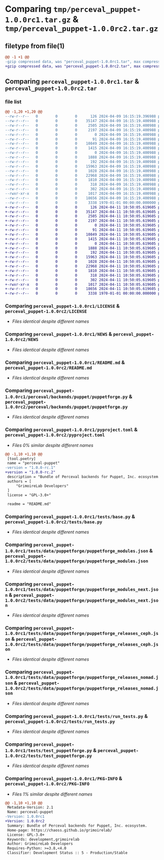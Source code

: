 # Comparing `tmp/perceval_puppet-1.0.0rc1.tar.gz` & `tmp/perceval_puppet-1.0.0rc2.tar.gz`

## filetype from file(1)

```diff
@@ -1 +1 @@
-gzip compressed data, was "perceval_puppet-1.0.0rc1.tar", max compression
+gzip compressed data, was "perceval_puppet-1.0.0rc2.tar", max compression
```

## Comparing `perceval_puppet-1.0.0rc1.tar` & `perceval_puppet-1.0.0rc2.tar`

### file list

```diff
@@ -1,20 +1,20 @@
--rw-r--r--   0        0        0      126 2024-04-09 16:15:19.396988 perceval_puppet-1.0.0rc1/AUTHORS
--rw-r--r--   0        0        0    35147 2024-04-09 16:15:19.400988 perceval_puppet-1.0.0rc1/LICENSE
--rw-r--r--   0        0        0     2505 2024-04-09 16:15:19.400988 perceval_puppet-1.0.0rc1/NEWS
--rw-r--r--   0        0        0     2197 2024-04-09 16:15:19.400988 perceval_puppet-1.0.0rc1/README.md
--rw-r--r--   0        0        0        0 2024-04-09 16:15:19.400988 perceval_puppet-1.0.0rc1/perceval/backends/puppet/__init__.py
--rw-r--r--   0        0        0       91 2024-04-09 16:15:19.400988 perceval_puppet-1.0.0rc1/perceval/backends/puppet/_version.py
--rw-r--r--   0        0        0    10849 2024-04-09 16:15:19.400988 perceval_puppet-1.0.0rc1/perceval/backends/puppet/puppetforge.py
--rw-r--r--   0        0        0     1415 2024-04-09 16:15:19.400988 perceval_puppet-1.0.0rc1/pyproject.toml
--rw-r--r--   0        0        0        0 2024-04-09 16:15:19.400988 perceval_puppet-1.0.0rc1/tests/__init__.py
--rw-r--r--   0        0        0     1888 2024-04-09 16:15:19.400988 perceval_puppet-1.0.0rc1/tests/base.py
--rw-r--r--   0        0        0      192 2024-04-09 16:15:19.400988 perceval_puppet-1.0.0rc1/tests/data/puppetforge/puppetforge_empty.json
--rw-r--r--   0        0        0    15963 2024-04-09 16:15:19.400988 perceval_puppet-1.0.0rc1/tests/data/puppetforge/puppetforge_modules.json
--rw-r--r--   0        0        0     1028 2024-04-09 16:15:19.400988 perceval_puppet-1.0.0rc1/tests/data/puppetforge/puppetforge_modules_next.json
--rw-r--r--   0        0        0    22968 2024-04-09 16:15:19.400988 perceval_puppet-1.0.0rc1/tests/data/puppetforge/puppetforge_releases_ceph.json
--rw-r--r--   0        0        0     1810 2024-04-09 16:15:19.400988 perceval_puppet-1.0.0rc1/tests/data/puppetforge/puppetforge_releases_nomad.json
--rw-r--r--   0        0        0      318 2024-04-09 16:15:19.400988 perceval_puppet-1.0.0rc1/tests/data/puppetforge/puppetforge_user_norisnetwork.json
--rw-r--r--   0        0        0      302 2024-04-09 16:15:19.400988 perceval_puppet-1.0.0rc1/tests/data/puppetforge/puppetforge_user_sshuyskiy.json
--rwxr-xr-x   0        0        0     1017 2024-04-09 16:15:19.400988 perceval_puppet-1.0.0rc1/tests/run_tests.py
--rw-r--r--   0        0        0    18656 2024-04-09 16:15:19.400988 perceval_puppet-1.0.0rc1/tests/test_puppetforge.py
--rw-r--r--   0        0        0     3338 1970-01-01 00:00:00.000000 perceval_puppet-1.0.0rc1/PKG-INFO
+-rw-r--r--   0        0        0      126 2024-04-11 10:50:05.619605 perceval_puppet-1.0.0rc2/AUTHORS
+-rw-r--r--   0        0        0    35147 2024-04-11 10:50:05.619605 perceval_puppet-1.0.0rc2/LICENSE
+-rw-r--r--   0        0        0     2505 2024-04-11 10:50:05.619605 perceval_puppet-1.0.0rc2/NEWS
+-rw-r--r--   0        0        0     2197 2024-04-11 10:50:05.619605 perceval_puppet-1.0.0rc2/README.md
+-rw-r--r--   0        0        0        0 2024-04-11 10:50:05.619605 perceval_puppet-1.0.0rc2/perceval/backends/puppet/__init__.py
+-rw-r--r--   0        0        0       91 2024-04-11 10:50:05.619605 perceval_puppet-1.0.0rc2/perceval/backends/puppet/_version.py
+-rw-r--r--   0        0        0    10849 2024-04-11 10:50:05.619605 perceval_puppet-1.0.0rc2/perceval/backends/puppet/puppetforge.py
+-rw-r--r--   0        0        0     1415 2024-04-11 10:50:05.619605 perceval_puppet-1.0.0rc2/pyproject.toml
+-rw-r--r--   0        0        0        0 2024-04-11 10:50:05.619605 perceval_puppet-1.0.0rc2/tests/__init__.py
+-rw-r--r--   0        0        0     1888 2024-04-11 10:50:05.619605 perceval_puppet-1.0.0rc2/tests/base.py
+-rw-r--r--   0        0        0      192 2024-04-11 10:50:05.619605 perceval_puppet-1.0.0rc2/tests/data/puppetforge/puppetforge_empty.json
+-rw-r--r--   0        0        0    15963 2024-04-11 10:50:05.619605 perceval_puppet-1.0.0rc2/tests/data/puppetforge/puppetforge_modules.json
+-rw-r--r--   0        0        0     1028 2024-04-11 10:50:05.619605 perceval_puppet-1.0.0rc2/tests/data/puppetforge/puppetforge_modules_next.json
+-rw-r--r--   0        0        0    22968 2024-04-11 10:50:05.619605 perceval_puppet-1.0.0rc2/tests/data/puppetforge/puppetforge_releases_ceph.json
+-rw-r--r--   0        0        0     1810 2024-04-11 10:50:05.619605 perceval_puppet-1.0.0rc2/tests/data/puppetforge/puppetforge_releases_nomad.json
+-rw-r--r--   0        0        0      318 2024-04-11 10:50:05.619605 perceval_puppet-1.0.0rc2/tests/data/puppetforge/puppetforge_user_norisnetwork.json
+-rw-r--r--   0        0        0      302 2024-04-11 10:50:05.619605 perceval_puppet-1.0.0rc2/tests/data/puppetforge/puppetforge_user_sshuyskiy.json
+-rwxr-xr-x   0        0        0     1017 2024-04-11 10:50:05.619605 perceval_puppet-1.0.0rc2/tests/run_tests.py
+-rw-r--r--   0        0        0    18656 2024-04-11 10:50:05.619605 perceval_puppet-1.0.0rc2/tests/test_puppetforge.py
+-rw-r--r--   0        0        0     3338 1970-01-01 00:00:00.000000 perceval_puppet-1.0.0rc2/PKG-INFO
```

### Comparing `perceval_puppet-1.0.0rc1/LICENSE` & `perceval_puppet-1.0.0rc2/LICENSE`

 * *Files identical despite different names*

### Comparing `perceval_puppet-1.0.0rc1/NEWS` & `perceval_puppet-1.0.0rc2/NEWS`

 * *Files identical despite different names*

### Comparing `perceval_puppet-1.0.0rc1/README.md` & `perceval_puppet-1.0.0rc2/README.md`

 * *Files identical despite different names*

### Comparing `perceval_puppet-1.0.0rc1/perceval/backends/puppet/puppetforge.py` & `perceval_puppet-1.0.0rc2/perceval/backends/puppet/puppetforge.py`

 * *Files identical despite different names*

### Comparing `perceval_puppet-1.0.0rc1/pyproject.toml` & `perceval_puppet-1.0.0rc2/pyproject.toml`

 * *Files 0% similar despite different names*

```diff
@@ -1,10 +1,10 @@
 [tool.poetry]
 name = "perceval-puppet"
-version = "1.0.0-rc.1"
+version = "1.0.0-rc.2"
 description = "Bundle of Perceval backends for Puppet, Inc. ecosystem."
 authors = [
     "GrimoireLab Developers"
 ]
 license = "GPL-3.0+"
 
 readme = "README.md"
```

### Comparing `perceval_puppet-1.0.0rc1/tests/base.py` & `perceval_puppet-1.0.0rc2/tests/base.py`

 * *Files identical despite different names*

### Comparing `perceval_puppet-1.0.0rc1/tests/data/puppetforge/puppetforge_modules.json` & `perceval_puppet-1.0.0rc2/tests/data/puppetforge/puppetforge_modules.json`

 * *Files identical despite different names*

### Comparing `perceval_puppet-1.0.0rc1/tests/data/puppetforge/puppetforge_modules_next.json` & `perceval_puppet-1.0.0rc2/tests/data/puppetforge/puppetforge_modules_next.json`

 * *Files identical despite different names*

### Comparing `perceval_puppet-1.0.0rc1/tests/data/puppetforge/puppetforge_releases_ceph.json` & `perceval_puppet-1.0.0rc2/tests/data/puppetforge/puppetforge_releases_ceph.json`

 * *Files identical despite different names*

### Comparing `perceval_puppet-1.0.0rc1/tests/data/puppetforge/puppetforge_releases_nomad.json` & `perceval_puppet-1.0.0rc2/tests/data/puppetforge/puppetforge_releases_nomad.json`

 * *Files identical despite different names*

### Comparing `perceval_puppet-1.0.0rc1/tests/run_tests.py` & `perceval_puppet-1.0.0rc2/tests/run_tests.py`

 * *Files identical despite different names*

### Comparing `perceval_puppet-1.0.0rc1/tests/test_puppetforge.py` & `perceval_puppet-1.0.0rc2/tests/test_puppetforge.py`

 * *Files identical despite different names*

### Comparing `perceval_puppet-1.0.0rc1/PKG-INFO` & `perceval_puppet-1.0.0rc2/PKG-INFO`

 * *Files 1% similar despite different names*

```diff
@@ -1,10 +1,10 @@
 Metadata-Version: 2.1
 Name: perceval-puppet
-Version: 1.0.0rc1
+Version: 1.0.0rc2
 Summary: Bundle of Perceval backends for Puppet, Inc. ecosystem.
 Home-page: https://chaoss.github.io/grimoirelab/
 License: GPL-3.0+
 Keywords: development,grimoirelab
 Author: GrimoireLab Developers
 Requires-Python: >=3.8,<4.0
 Classifier: Development Status :: 5 - Production/Stable
```

